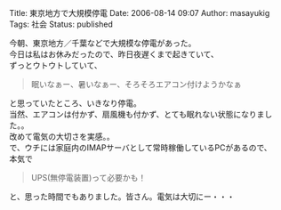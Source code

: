 Title: 東京地方で大規模停電
Date: 2006-08-14 09:07
Author: masayukig
Tags: 社会
Status: published

今朝、東京地方／千葉などで大規模な停電があった。  
今日は私はお休みだったので、昨日夜遅くまで起きていて、  
ずっとウトウトしていて、  

> 眠いなぁー、暑いなぁー、そろそろエアコン付けようかなぁ

と思っていたところ、いきなり停電。  
当然、エアコンは付かず、扇風機も付かず、とても眠れない状態になりました。。  
改めて電気の大切さを実感。。  
で、ウチには家庭内のIMAPサーバとして常時稼働しているPCがあるので、  
本気で  

> UPS(無停電装置)って必要かも！

と、思った時間でもありました。皆さん。電気は大切にー・・・
